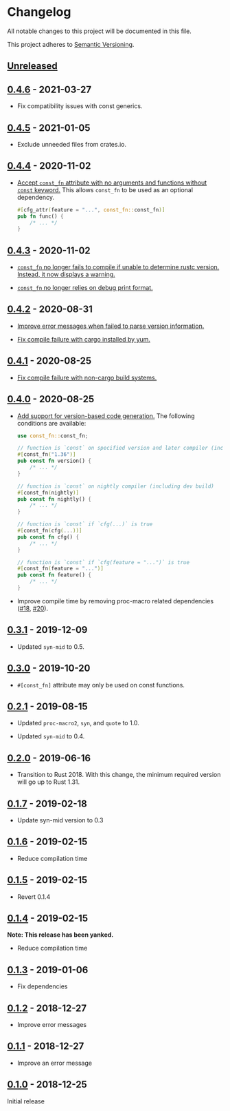 # Changelog

All notable changes to this project will be documented in this file.

This project adheres to [Semantic Versioning](https://semver.org).

<!--
Note: In this file, do not use the hard wrap in the middle of a sentence for compatibility with GitHub comment style markdown rendering.
-->

## [Unreleased]

## [0.4.6] - 2021-03-27

- Fix compatibility issues with const generics.

## [0.4.5] - 2021-01-05

- Exclude unneeded files from crates.io.

## [0.4.4] - 2020-11-02

- [Accept `const_fn` attribute with no arguments and functions without `const` keyword.](https://github.com/taiki-e/const_fn/pull/34)
  This allows `const_fn` to be used as an optional dependency.

  ```rust
  #[cfg_attr(feature = "...", const_fn::const_fn)]
  pub fn func() {
      /* ... */
  }
  ```

## [0.4.3] - 2020-11-02

- [`const_fn` no longer fails to compile if unable to determine rustc version. Instead, it now displays a warning.](https://github.com/taiki-e/const_fn/pull/31)

- [`const_fn` no longer relies on debug print format.](https://github.com/taiki-e/const_fn/pull/30)

## [0.4.2] - 2020-08-31

- [Improve error messages when failed to parse version information.](https://github.com/taiki-e/const_fn/pull/26)

- [Fix compile failure with cargo installed by yum.](https://github.com/taiki-e/const_fn/pull/26)

## [0.4.1] - 2020-08-25

- [Fix compile failure with non-cargo build systems.](https://github.com/taiki-e/const_fn/pull/23)

## [0.4.0] - 2020-08-25

- [Add support for version-based code generation.](https://github.com/taiki-e/const_fn/pull/17) The following conditions are available:

  ```rust
  use const_fn::const_fn;

  // function is `const` on specified version and later compiler (including beta and nightly)
  #[const_fn("1.36")]
  pub const fn version() {
      /* ... */
  }

  // function is `const` on nightly compiler (including dev build)
  #[const_fn(nightly)]
  pub const fn nightly() {
      /* ... */
  }

  // function is `const` if `cfg(...)` is true
  #[const_fn(cfg(...))]
  pub const fn cfg() {
      /* ... */
  }

  // function is `const` if `cfg(feature = "...")` is true
  #[const_fn(feature = "...")]
  pub const fn feature() {
      /* ... */
  }
  ```

- Improve compile time by removing proc-macro related dependencies ([#18](https://github.com/taiki-e/const_fn/pull/18), [#20](https://github.com/taiki-e/const_fn/pull/20)).

## [0.3.1] - 2019-12-09

- Updated `syn-mid` to 0.5.

## [0.3.0] - 2019-10-20

- `#[const_fn]` attribute may only be used on const functions.

## [0.2.1] - 2019-08-15

- Updated `proc-macro2`, `syn`, and `quote` to 1.0.

- Updated `syn-mid` to 0.4.

## [0.2.0] - 2019-06-16

- Transition to Rust 2018. With this change, the minimum required version will go up to Rust 1.31.

## [0.1.7] - 2019-02-18

- Update syn-mid version to 0.3

## [0.1.6] - 2019-02-15

- Reduce compilation time

## [0.1.5] - 2019-02-15

- Revert 0.1.4

## [0.1.4] - 2019-02-15

**Note: This release has been yanked.**

- Reduce compilation time

## [0.1.3] - 2019-01-06

- Fix dependencies

## [0.1.2] - 2018-12-27

- Improve error messages

## [0.1.1] - 2018-12-27

- Improve an error message

## [0.1.0] - 2018-12-25

Initial release

[Unreleased]: https://github.com/taiki-e/const_fn/compare/v0.4.6...HEAD
[0.4.6]: https://github.com/taiki-e/const_fn/compare/v0.4.5...v0.4.6
[0.4.5]: https://github.com/taiki-e/const_fn/compare/v0.4.4...v0.4.5
[0.4.4]: https://github.com/taiki-e/const_fn/compare/v0.4.3...v0.4.4
[0.4.3]: https://github.com/taiki-e/const_fn/compare/v0.4.2...v0.4.3
[0.4.2]: https://github.com/taiki-e/const_fn/compare/v0.4.1...v0.4.2
[0.4.1]: https://github.com/taiki-e/const_fn/compare/v0.4.0...v0.4.1
[0.4.0]: https://github.com/taiki-e/const_fn/compare/v0.3.1...v0.4.0
[0.3.1]: https://github.com/taiki-e/const_fn/compare/v0.3.0...v0.3.1
[0.3.0]: https://github.com/taiki-e/const_fn/compare/v0.2.1...v0.3.0
[0.2.1]: https://github.com/taiki-e/const_fn/compare/v0.2.0...v0.2.1
[0.2.0]: https://github.com/taiki-e/const_fn/compare/v0.1.7...v0.2.0
[0.1.7]: https://github.com/taiki-e/const_fn/compare/v0.1.6...v0.1.7
[0.1.6]: https://github.com/taiki-e/const_fn/compare/v0.1.5...v0.1.6
[0.1.5]: https://github.com/taiki-e/const_fn/compare/v0.1.4...v0.1.5
[0.1.4]: https://github.com/taiki-e/const_fn/compare/v0.1.3...v0.1.4
[0.1.3]: https://github.com/taiki-e/const_fn/compare/v0.1.2...v0.1.3
[0.1.2]: https://github.com/taiki-e/const_fn/compare/v0.1.1...v0.1.2
[0.1.1]: https://github.com/taiki-e/const_fn/compare/v0.1.0...v0.1.1
[0.1.0]: https://github.com/taiki-e/const_fn/releases/tag/v0.1.0
